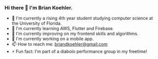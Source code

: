 ### Hi there 👋 I'm Brian Koehler.

- 🏫 I'm currently a rising 4th year student studying computer science at the University of Florida.
- 🌱 I'm currently learning AWS, Flutter and Firebase.
- 🐍 I'm currently improving on my frontend skills and algorithms.
- 🤖 I'm currently working on a mobile app.
- 📫 How to reach me: briandkoehler@gmail.com
- ⚡ Fun fact: I'm part of a diabolo performance group in my freetime!
